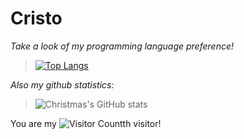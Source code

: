 # Cristo

*Take a look of my programming language preference!*
> [![Top Langs](https://github-readme-stats.vercel.app/api/top-langs/?username=DickyChant)](https://github.com/Christmas/github-readme-stats)

*Also my github statistics:*
> ![Christmas's GitHub stats](https://github-readme-stats.vercel.app/api?username=DickyChant&show_icons=true&theme=tokyonight)

You are my ![Visitor Count](https://profile-counter.glitch.me/DickyChant/count.svg)th visitor!
